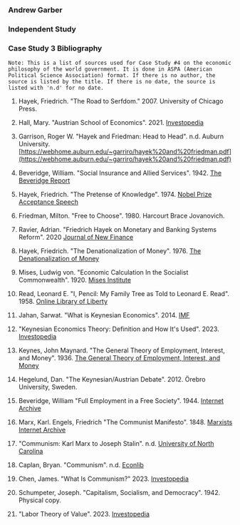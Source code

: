 ### Andrew Garber
### Independent Study 
### Case Study 3 Bibliography
```
Note: This is a list of sources used for Case Study #4 on the economic philosophy of the world government. It is done in ASPA (American Political Science Association) format. If there is no author, the source is listed by the title. If there is no date, the source is listed with 'n.d' for no date.
```
1. Hayek, Friedrich. "The Road to Serfdom." 2007. University of Chicago Press.

2. Hall, Mary. "Austrian School of Economics". 2021. [Investopedia](https://www.investopedia.com/articles/economics/09/austrian-school-of-economics.asp)

3. Garrison, Roger W. "Hayek and Friedman: Head to Head". n.d. Auburn University. [https://webhome.auburn.edu/~garriro/hayek%20and%20friedman.pdf](https://webhome.auburn.edu/~garriro/hayek%20and%20friedman.pdf)

4. Beveridge, William. "Social Insurance and Allied Services". 1942. [The Beveridge Report](https://ia904705.us.archive.org/29/items/in.ernet.dli.2015.275849/2015.275849.The-Beveridge.pdf)

5. Hayek, Friedrich. "The Pretense of Knowledge". 1974. [Nobel Prize Acceptance Speech](https://www.nobelprize.org/prizes/economic-sciences/1974/hayek/lecture/)

6. Friedman, Milton. "Free to Choose". 1980. Harcourt Brace Jovanovich.

7. Ravier, Adrian. "Friedrich Hayek on Monetary and Banking Systems Reform". 2020 [Journal of New Finance](https://jnf.ufm.edu/cgi/viewcontent.cgi?article=1006&context=journal)

8. Hayek, Friedrich. "The Denationalization of Money". 1976. [The Denationalization of Money](https://archive.org/details/DenationalisationOfMoneyTheArgumentRefined)

9. Mises, Ludwig von. "Economic Calculation In the Socialist Commonwealth". 1920. [Mises Institute](https://mises.org/library/economic-calculation-socialist-commonwealth/html)

10. Read, Leonard E. "I, Pencil: My Family Tree as Told to Leonard E. Read". 1958. [Online Library of Liberty](https://oll.libertyfund.org/titles/read-i-pencil-my-family-tree-as-told-to-leonard-e-read-dec-1958)

11. Jahan, Sarwat. "What is Keynesian Economics". 2014. [IMF](https://www.imf.org/external/pubs/ft/fandd/2014/09/basics.htm)

12. "Keynesian Economics Theory: Definition and How It's Used". 2023. [Investopedia](https://www.investopedia.com/terms/k/keynesianeconomics.asp)

13. Keynes, John Maynard. "The General Theory of Employment, Interest, and Money". 1936. [The General Theory of Employment, Interest, and Money](http://keynes-general-theory.com/generaltheory.pdf)

14. Hegelund, Dan. "The Keynesian/Austrian Debate". 2012. Örebro University, Sweden.

15. Beveridge, William "Full Employment in a Free Society". 1944. [Internet Archive](https://archive.org/details/in.ernet.dli.2015.228995/page/n1/mode/2up)

16. Marx, Karl. Engels, Friedrich "The Communist Manifesto". 1848. [Marxists Internet Archive](https://www.marxists.org/archive/marx/works/1848/communist-manifesto/)

17. "Communism: Karl Marx to Joseph Stalin". n.d. [University of North Carolina](https://europe.unc.edu/iron-curtain/history/communism-karl-marx-to-joseph-stalin/)

<!-- https://www.econlib.org/library/Enc/Communism.html -->

18. Caplan, Bryan. "Communism". n.d. [Econlib](https://www.econlib.org/library/Enc/Communism.html)

19. Chen, James. "What Is Communism?" 2023. [Investopedia](https://www.investopedia.com/terms/c/communism.asp)

20. Schumpeter, Joseph. "Capitalism, Socialism, and Democracy". 1942. Physical copy.

<!-- https://www.investopedia.com/terms/l/labor-theory-of-value.asp -->

21. "Labor Theory of Value". 2023. [Investopedia](https://www.investopedia.com/terms/l/labor-theory-of-value.asp)